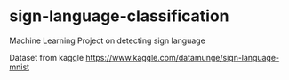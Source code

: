 # sign-language-classification
Machine Learning Project on detecting sign language

Dataset from kaggle https://www.kaggle.com/datamunge/sign-language-mnist
